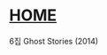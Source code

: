  # [HOME](https://github.com/GeekInTheClass/Coldplay/blob/master/README.md#album-history)

6집 Ghost Stories (2014)
